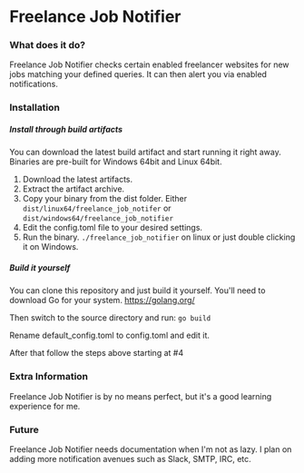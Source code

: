# Freelance Job Notifier

### What does it do?

Freelance Job Notifier checks certain enabled freelancer websites for new jobs matching your
defined queries. It can then alert you via enabled notifications.

### Installation

##### Install through build artifacts

You can download the latest build artifact and start running it right away. Binaries are pre-built
for Windows 64bit and Linux 64bit.

1. Download the latest artifacts.
2. Extract the artifact archive.
3. Copy your binary from the dist folder. Either `dist/linux64/freelance_job_notifer`
 or `dist/windows64/freelance_job_notifier`
4. Edit the config.toml file to your desired settings.
5. Run the binary. `./freelance_job_notifier` on linux or just double clicking it on Windows.

##### Build it yourself

You can clone this repository and just build it yourself. You'll need to download Go for your system.
https://golang.org/

Then switch to the source directory and run: `go build`

Rename default_config.toml to config.toml and edit it.

After that follow the steps above starting at #4

### Extra Information

Freelance Job Notifier is by no means perfect, but it's a good learning experience for me. 

### Future

Freelance Job Notifier needs documentation when I'm not as lazy. I plan on adding more notification avenues
such as Slack, SMTP, IRC, etc.
